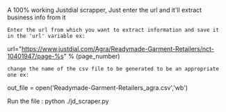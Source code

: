 


A 100% working Justdial scrapper, Just enter the url and it'll extract business info from it

    Enter the url from which you want to extract information and save it in the 'url' variable ex:

url="https://www.justdial.com/Agra/Readymade-Garment-Retailers/nct-10401947/page-%s" % (page_number)

    change the name of the csv file to be generated to be an appropriate one ex:

out_file = open('Readymade-Garment-Retailers_agra.csv','wb')

Run the file : python ./jd_scraper.py
